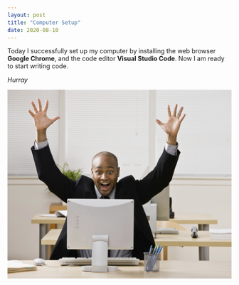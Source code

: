 ```yaml
---
layout: post
title: "Computer Setup"
date: 2020-08-10
---
```


Today I successfully set up my computer by installing the web browser <b>Google Chrome</b>, and the code editor <b>Visual Studio Code</b>. Now I am ready to start writing code. <p><em>Hurray</em></p>

<p><img src = "/images/dancing-village-girl.jpg"></p>
